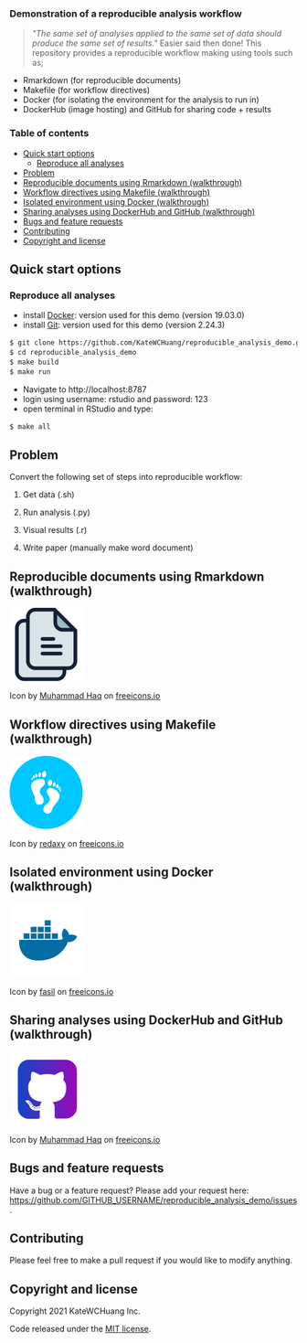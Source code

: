 ### Demonstration of a reproducible analysis workflow

> *"The same set of analyses applied to the same set of data should produce the same set of results."* Easier said then done!
> This repository provides a reproducible workflow making using tools such as;
 -  Rmarkdown (for reproducible documents)
 -  Makefile (for workflow directives)
 -  Docker (for isolating the environment for the analysis to run in)
 -  DockerHub (image hosting) and GitHub for sharing code + results

### Table of contents

- [Quick start options](#quick-start-options)
  - [Reproduce all analyses](#reproduce-all-analyses)
- [Problem](#problem)
- [Reproducible documents using Rmarkdown (walkthrough)](#reproducible-documents-using-rmarkdown-walkthrough)
- [Workflow directives using Makefile (walkthrough)](#workflow-directives-using-makefile-walkthrough)
- [Isolated environment using Docker (walkthrough)](#isolated-environment-using-docker-walkthrough)
- [Sharing analyses using DockerHub and GitHub (walkthrough)](#sharing-analyses-using-dockerhub-and-github-walkthrough)
- [Bugs and feature requests](#bugs-and-feature-requests)
- [Contributing](#contributing)
- [Copyright and license](#copyright-and-license)

## Quick start options

### Reproduce all analyses
- install [Docker](https://docs.docker.com/get-docker/): version used for this demo (version 19.03.0)
- install [Git](https://git-scm.com/book/en/v2/Getting-Started-Installing-Git): version used for this demo (version 2.24.3)

```bash
$ git clone https://github.com/KateWCHuang/reproducible_analysis_demo.git
$ cd reproducible_analysis_demo
$ make build
$ make run
```
- Navigate to http://localhost:8787
- login using username: rstudio and password: 123
- open terminal in RStudio and type:

```bash
$ make all
```

## Problem

Convert the following set of steps into reproducible workflow:
1. Get data (.sh)

2. Run analysis (.py)

3. Visual results (.r)

4. Write paper (manually make word document)

## Reproducible documents using Rmarkdown (walkthrough)

[![Rmarkdown](pics/rmarkdown.png)](https://youtu.be/uyE6eFUYdwg)

Icon by <a href="https://freeicons.io/profile/823">Muhammad Haq</a> on <a href="https://freeicons.io">freeicons.io</a>
    

## Workflow directives using Makefile (walkthrough)

[![Makefile](pics/makefile.png)](https://youtu.be/YqYAFJGccPk)

Icon by <a href="https://freeicons.io/profile/6156">redaxy</a> on <a href="https://freeicons.io">freeicons.io</a>
    

## Isolated environment using Docker (walkthrough)

[![Docker](pics/docker.png)](https://youtu.be/WF7JC7wSKAU)

Icon by <a href="https://freeicons.io/profile/722">fasil</a> on <a href="https://freeicons.io">freeicons.io</a>
    

## Sharing analyses using DockerHub and GitHub (walkthrough)

[![GitHub](pics/github.png)](https://youtu.be/6XOErd3zs3E)

Icon by <a href="https://freeicons.io/profile/823">Muhammad Haq</a> on <a href="https://freeicons.io">freeicons.io</a>
    
    

## Bugs and feature requests

Have a bug or a feature request? Please add your request here: https://github.com/GITHUB_USERNAME/reproducible_analysis_demo/issues.

## Contributing

Please feel free to make a pull request if you would like to modify anything.

## Copyright and license

Copyright 2021 KateWCHuang Inc.

Code released under the [MIT license](https://github.com/GITHUB_USERNAME/reproducible_analysis_demo/blob/main/LICENSE).
